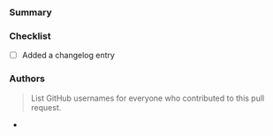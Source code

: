 ### Summary

<!-- NOTE: We cannot accept language translation PRs. We support the same languages that are supported by PayPal, and have a dedicated localization team to provide the translations. 

If there is an error in a specific translation, you may open an issue and we will escalate it to the localization team. -->

### Checklist

- [ ] Added a changelog entry

### Authors
> List GitHub usernames for everyone who contributed to this pull request.

- 
